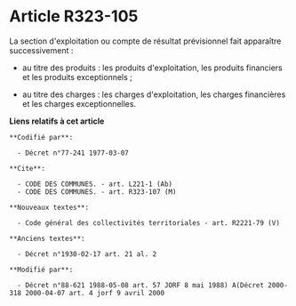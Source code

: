 # Article R323-105

La section d'exploitation ou compte de résultat prévisionnel fait apparaître successivement :

- au titre des produits : les produits d'exploitation, les produits financiers et les produits exceptionnels ;

- au titre des charges : les charges d'exploitation, les charges financières et les charges exceptionnelles.

**Liens relatifs à cet article**

	**Codifié par**:

	  - Décret n°77-241 1977-03-07

	**Cite**:

	  - CODE DES COMMUNES. - art. L221-1 (Ab)
	  - CODE DES COMMUNES. - art. R323-107 (M)

	**Nouveaux textes**:

	  - Code général des collectivités territoriales - art. R2221-79 (V)

	**Anciens textes**:

	  - Décret n°1930-02-17 art. 21 al. 2

	**Modifié par**:

	  - Décret n°88-621 1988-05-08 art. 57 JORF 8 mai 1988) A(Décret 2000-318 2000-04-07 art. 4 jorf 9 avril 2000
